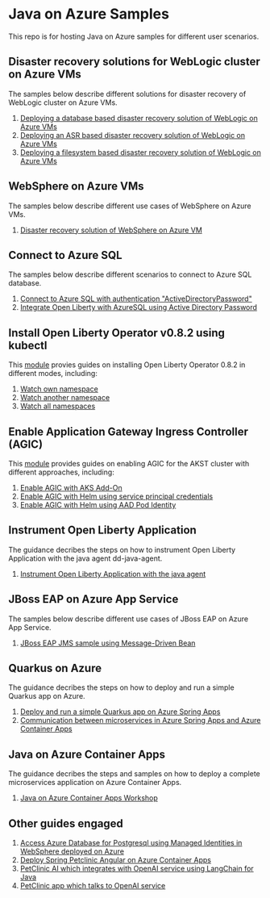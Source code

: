# Java on Azure Samples

This repo is for hosting Java on Azure samples for different user scenarios.

## Disaster recovery solutions for WebLogic cluster on Azure VMs

The samples below describe different solutions for disaster recovery of WebLogic cluster on Azure VMs.

1. [Deploying a database based disaster recovery solution of WebLogic on Azure VMs](./wls-dr-database/README.md)
1. [Deploying an ASR based disaster recovery solution of WebLogic on Azure VMs](./wls-dr-asr/README.md)
1. [Deploying a filesystem based disaster recovery solution of WebLogic on Azure VMs](./wls-dr-filesystem/README.md)

## WebSphere on Azure VMs

The samples below describe different use cases of WebSphere on Azure VMs.

1. [Disaster recovery solution of WebSphere on Azure VM](https://github.com/majguo/websphere-on-azure)

## Connect to Azure SQL

The samples below describe different scenarios to connect to Azure SQL database.

1. [Connect to Azure SQL with authentication "ActiveDirectoryPassword"](./sql-auth-aad-password/README.md)
1. [Integrate Open Liberty with AzureSQL using Active Directory Password](./javaee-cafe-mssql-auth-aad-password/README.md)

## Install Open Liberty Operator v0.8.2 using kubectl

This [module](./olo-installation/README.md) provies guides on installing Open Liberty Operator 0.8.2 in different modes, including:

1. [Watch own namespace](./olo-installation/watch-own-namespace.md)
1. [Watch another namespace](./olo-installation/watch-another-namespace.md)
1. [Watch all namespaces](./olo-installation/watch-all-namespaces.md)

## Enable Application Gateway Ingress Controller (AGIC)

This [module](./agic-aks/README.md) provides guides on enabling AGIC for the AKST cluster with different approaches, including:

1. [Enable AGIC with AKS Add-On](./agic-aks/agic-addon.md)
1. [Enable AGIC with Helm using service principal credentials](./agic-aks/agic-helm-sp.md)
1. [Enable AGIC with Helm using AAD Pod Identity](./agic-aks/agic-helm-identity.md)

## Instrument Open Liberty Application 

The guidance decribes the steps on how to instrument Open Liberty Application with the java agent dd-java-agent.

1. [Instrument Open Liberty Application with the java agent](./ola-instrument/README.md)

## JBoss EAP on Azure App Service

The samples below describe different use cases of JBoss EAP on Azure App Service.

1. [JBoss EAP JMS sample using Message-Driven Bean](https://github.com/majguo/jboss-eap-on-app-service)

## Quarkus on Azure

The guidance decribes the steps on how to deploy and run a simple Quarkus app on Azure.

1. [Deploy and run a simple Quarkus app on Azure Spring Apps](./quarkus/quarkus-on-asa.md)
1. [Communication between microservices in Azure Spring Apps and Azure Container Apps](./quarkus/quarkus-quickstart.md)

## Java on Azure Container Apps

The guidance decribes the steps and samples on how to deploy a complete microservices application on Azure Container Apps.

1. [Java on Azure Container Apps Workshop](https://github.com/majguo/azure-spring-apps-training/tree/master/aca)

## Other guides engaged

1. [Access Azure Database for Postgresql using Managed Identities in WebSphere deployed on Azure](https://github.com/Azure-Samples/Passwordless-Connections-for-Java-Apps/tree/main/JakartaEE/websphere)
1. [Deploy Spring Petclinic Angular on Azure Container Apps](https://github.com/majguo/spring-petclinic-angular#deploy-on-azure-container-apps)
1. [PetClinic AI which integrates with OpenAI service using LangChain for Java](https://github.com/seanli1988/petclinic/tree/ai)
1. [PetClinic app which talks to OpenAI service](https://github.com/seanli1988/petclinic/tree/main)
